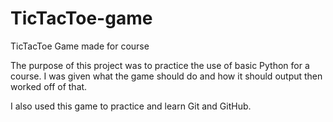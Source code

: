 # TicTacToe-game
TicTacToe Game made for course

The purpose of this project was to practice the use of basic Python for a course. 
I was given what the game should do and how it should output then worked off of that.

I also used this game to practice and learn Git and GitHub.
